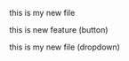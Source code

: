 
<p>this is my new file</p>
<p>this is new feature (button)</p>
<p>this is my new file (dropdown)</p>